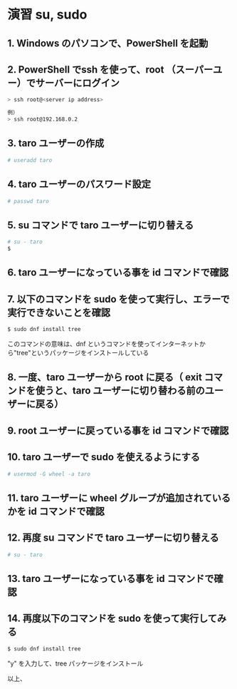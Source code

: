 # 演習 su, sudo 

## 1. Windows のパソコンで、PowerShell を起動

## 2. PowerShell でssh を使って、root （スーパーユー）でサーバーにログイン

```bash
> ssh root@<server ip address>

例）
> ssh root@192.168.0.2
```

## 3. taro ユーザーの作成

```bash
# useradd taro
```

## 4. taro ユーザーのパスワード設定

```bash
# passwd taro
```

## 5. **su** コマンドで taro ユーザーに切り替える

```bash
# su - taro
$ 
```

## 6. taro ユーザーになっている事を **id** コマンドで確認

## 7. 以下のコマンドを **sudo** を使って実行し、エラーで実行できないことを確認

```bash
$ sudo dnf install tree
```

このコマンドの意味は、dnf というコマンドを使ってインターネットから"tree"というパッケージをインストールしている

## 8. 一度、taro ユーザーから root に戻る（ **exit** コマンドを使うと、taro ユーザーに切り替わる前のユーザーに戻る）

## 9. root ユーザーに戻っている事を **id** コマンドで確認

## 10. taro ユーザーで **sudo** を使えるようにする

```bash
# usermod -G wheel -a taro
```

## 11. taro ユーザーに wheel グループが追加されているかを **id** コマンドで確認

## 12. 再度 **su** コマンドで taro ユーザーに切り替える

```bash
# su - taro
```

## 13. taro ユーザーになっている事を **id** コマンドで確認

## 14. 再度以下のコマンドを sudo を使って実行してみる

```bash
$ sudo dnf install tree
```

"y" を入力して、tree パッケージをインストール


以上、
